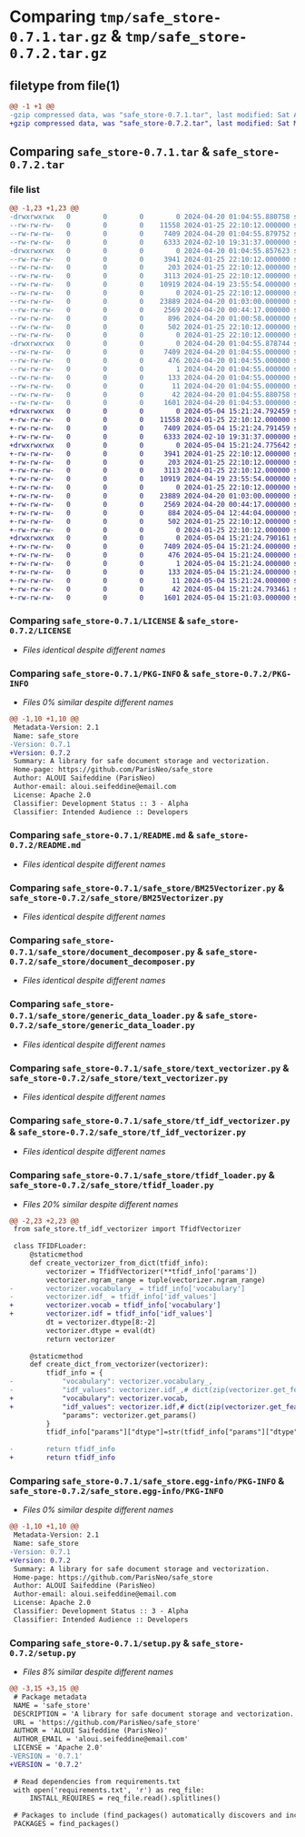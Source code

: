 # Comparing `tmp/safe_store-0.7.1.tar.gz` & `tmp/safe_store-0.7.2.tar.gz`

## filetype from file(1)

```diff
@@ -1 +1 @@
-gzip compressed data, was "safe_store-0.7.1.tar", last modified: Sat Apr 20 01:04:55 2024, max compression
+gzip compressed data, was "safe_store-0.7.2.tar", last modified: Sat May  4 15:21:24 2024, max compression
```

## Comparing `safe_store-0.7.1.tar` & `safe_store-0.7.2.tar`

### file list

```diff
@@ -1,23 +1,23 @@
-drwxrwxrwx   0        0        0        0 2024-04-20 01:04:55.880758 safe_store-0.7.1/
--rw-rw-rw-   0        0        0    11558 2024-01-25 22:10:12.000000 safe_store-0.7.1/LICENSE
--rw-rw-rw-   0        0        0     7409 2024-04-20 01:04:55.879752 safe_store-0.7.1/PKG-INFO
--rw-rw-rw-   0        0        0     6333 2024-02-10 19:31:37.000000 safe_store-0.7.1/README.md
-drwxrwxrwx   0        0        0        0 2024-04-20 01:04:55.857623 safe_store-0.7.1/safe_store/
--rw-rw-rw-   0        0        0     3941 2024-01-25 22:10:12.000000 safe_store-0.7.1/safe_store/BM25Vectorizer.py
--rw-rw-rw-   0        0        0      203 2024-01-25 22:10:12.000000 safe_store-0.7.1/safe_store/__init__.py
--rw-rw-rw-   0        0        0     3113 2024-01-25 22:10:12.000000 safe_store-0.7.1/safe_store/document_decomposer.py
--rw-rw-rw-   0        0        0    10919 2024-04-19 23:55:54.000000 safe_store-0.7.1/safe_store/generic_data_loader.py
--rw-rw-rw-   0        0        0        0 2024-01-25 22:10:12.000000 safe_store-0.7.1/safe_store/knowledge_base.py
--rw-rw-rw-   0        0        0    23889 2024-04-20 01:03:00.000000 safe_store-0.7.1/safe_store/text_vectorizer.py
--rw-rw-rw-   0        0        0     2569 2024-04-20 00:44:17.000000 safe_store-0.7.1/safe_store/tf_idf_vectorizer.py
--rw-rw-rw-   0        0        0      896 2024-04-20 01:00:58.000000 safe_store-0.7.1/safe_store/tfidf_loader.py
--rw-rw-rw-   0        0        0      502 2024-01-25 22:10:12.000000 safe_store-0.7.1/safe_store/utils.py
--rw-rw-rw-   0        0        0        0 2024-01-25 22:10:12.000000 safe_store-0.7.1/safe_store/word2vec.py
-drwxrwxrwx   0        0        0        0 2024-04-20 01:04:55.878744 safe_store-0.7.1/safe_store.egg-info/
--rw-rw-rw-   0        0        0     7409 2024-04-20 01:04:55.000000 safe_store-0.7.1/safe_store.egg-info/PKG-INFO
--rw-rw-rw-   0        0        0      476 2024-04-20 01:04:55.000000 safe_store-0.7.1/safe_store.egg-info/SOURCES.txt
--rw-rw-rw-   0        0        0        1 2024-04-20 01:04:55.000000 safe_store-0.7.1/safe_store.egg-info/dependency_links.txt
--rw-rw-rw-   0        0        0      133 2024-04-20 01:04:55.000000 safe_store-0.7.1/safe_store.egg-info/requires.txt
--rw-rw-rw-   0        0        0       11 2024-04-20 01:04:55.000000 safe_store-0.7.1/safe_store.egg-info/top_level.txt
--rw-rw-rw-   0        0        0       42 2024-04-20 01:04:55.880758 safe_store-0.7.1/setup.cfg
--rw-rw-rw-   0        0        0     1601 2024-04-20 01:04:53.000000 safe_store-0.7.1/setup.py
+drwxrwxrwx   0        0        0        0 2024-05-04 15:21:24.792459 safe_store-0.7.2/
+-rw-rw-rw-   0        0        0    11558 2024-01-25 22:10:12.000000 safe_store-0.7.2/LICENSE
+-rw-rw-rw-   0        0        0     7409 2024-05-04 15:21:24.791459 safe_store-0.7.2/PKG-INFO
+-rw-rw-rw-   0        0        0     6333 2024-02-10 19:31:37.000000 safe_store-0.7.2/README.md
+drwxrwxrwx   0        0        0        0 2024-05-04 15:21:24.775642 safe_store-0.7.2/safe_store/
+-rw-rw-rw-   0        0        0     3941 2024-01-25 22:10:12.000000 safe_store-0.7.2/safe_store/BM25Vectorizer.py
+-rw-rw-rw-   0        0        0      203 2024-01-25 22:10:12.000000 safe_store-0.7.2/safe_store/__init__.py
+-rw-rw-rw-   0        0        0     3113 2024-01-25 22:10:12.000000 safe_store-0.7.2/safe_store/document_decomposer.py
+-rw-rw-rw-   0        0        0    10919 2024-04-19 23:55:54.000000 safe_store-0.7.2/safe_store/generic_data_loader.py
+-rw-rw-rw-   0        0        0        0 2024-01-25 22:10:12.000000 safe_store-0.7.2/safe_store/knowledge_base.py
+-rw-rw-rw-   0        0        0    23889 2024-04-20 01:03:00.000000 safe_store-0.7.2/safe_store/text_vectorizer.py
+-rw-rw-rw-   0        0        0     2569 2024-04-20 00:44:17.000000 safe_store-0.7.2/safe_store/tf_idf_vectorizer.py
+-rw-rw-rw-   0        0        0      884 2024-05-04 12:44:04.000000 safe_store-0.7.2/safe_store/tfidf_loader.py
+-rw-rw-rw-   0        0        0      502 2024-01-25 22:10:12.000000 safe_store-0.7.2/safe_store/utils.py
+-rw-rw-rw-   0        0        0        0 2024-01-25 22:10:12.000000 safe_store-0.7.2/safe_store/word2vec.py
+drwxrwxrwx   0        0        0        0 2024-05-04 15:21:24.790161 safe_store-0.7.2/safe_store.egg-info/
+-rw-rw-rw-   0        0        0     7409 2024-05-04 15:21:24.000000 safe_store-0.7.2/safe_store.egg-info/PKG-INFO
+-rw-rw-rw-   0        0        0      476 2024-05-04 15:21:24.000000 safe_store-0.7.2/safe_store.egg-info/SOURCES.txt
+-rw-rw-rw-   0        0        0        1 2024-05-04 15:21:24.000000 safe_store-0.7.2/safe_store.egg-info/dependency_links.txt
+-rw-rw-rw-   0        0        0      133 2024-05-04 15:21:24.000000 safe_store-0.7.2/safe_store.egg-info/requires.txt
+-rw-rw-rw-   0        0        0       11 2024-05-04 15:21:24.000000 safe_store-0.7.2/safe_store.egg-info/top_level.txt
+-rw-rw-rw-   0        0        0       42 2024-05-04 15:21:24.793461 safe_store-0.7.2/setup.cfg
+-rw-rw-rw-   0        0        0     1601 2024-05-04 15:21:03.000000 safe_store-0.7.2/setup.py
```

### Comparing `safe_store-0.7.1/LICENSE` & `safe_store-0.7.2/LICENSE`

 * *Files identical despite different names*

### Comparing `safe_store-0.7.1/PKG-INFO` & `safe_store-0.7.2/PKG-INFO`

 * *Files 0% similar despite different names*

```diff
@@ -1,10 +1,10 @@
 Metadata-Version: 2.1
 Name: safe_store
-Version: 0.7.1
+Version: 0.7.2
 Summary: A library for safe document storage and vectorization.
 Home-page: https://github.com/ParisNeo/safe_store
 Author: ALOUI Saifeddine (ParisNeo)
 Author-email: aloui.seifeddine@email.com
 License: Apache 2.0
 Classifier: Development Status :: 3 - Alpha
 Classifier: Intended Audience :: Developers
```

### Comparing `safe_store-0.7.1/README.md` & `safe_store-0.7.2/README.md`

 * *Files identical despite different names*

### Comparing `safe_store-0.7.1/safe_store/BM25Vectorizer.py` & `safe_store-0.7.2/safe_store/BM25Vectorizer.py`

 * *Files identical despite different names*

### Comparing `safe_store-0.7.1/safe_store/document_decomposer.py` & `safe_store-0.7.2/safe_store/document_decomposer.py`

 * *Files identical despite different names*

### Comparing `safe_store-0.7.1/safe_store/generic_data_loader.py` & `safe_store-0.7.2/safe_store/generic_data_loader.py`

 * *Files identical despite different names*

### Comparing `safe_store-0.7.1/safe_store/text_vectorizer.py` & `safe_store-0.7.2/safe_store/text_vectorizer.py`

 * *Files identical despite different names*

### Comparing `safe_store-0.7.1/safe_store/tf_idf_vectorizer.py` & `safe_store-0.7.2/safe_store/tf_idf_vectorizer.py`

 * *Files identical despite different names*

### Comparing `safe_store-0.7.1/safe_store/tfidf_loader.py` & `safe_store-0.7.2/safe_store/tfidf_loader.py`

 * *Files 20% similar despite different names*

```diff
@@ -2,23 +2,23 @@
 from safe_store.tf_idf_vectorizer import TfidfVectorizer
 
 class TFIDFLoader:
     @staticmethod
     def create_vectorizer_from_dict(tfidf_info):
         vectorizer = TfidfVectorizer(**tfidf_info['params'])
         vectorizer.ngram_range = tuple(vectorizer.ngram_range)
-        vectorizer.vocabulary_ = tfidf_info['vocabulary']
-        vectorizer.idf_ = tfidf_info['idf_values']
+        vectorizer.vocab = tfidf_info['vocabulary']
+        vectorizer.idf = tfidf_info['idf_values']
         dt = vectorizer.dtype[8:-2]
         vectorizer.dtype = eval(dt)
         return vectorizer
 
     @staticmethod
     def create_dict_from_vectorizer(vectorizer):
         tfidf_info = {
-            "vocabulary": vectorizer.vocabulary_,
-            "idf_values": vectorizer.idf_,# dict(zip(vectorizer.get_feature_names(), )),
+            "vocabulary": vectorizer.vocab,
+            "idf_values": vectorizer.idf,# dict(zip(vectorizer.get_feature_names(), )),
             "params": vectorizer.get_params()
         }
         tfidf_info["params"]["dtype"]=str(tfidf_info["params"]["dtype"])
 
-        return tfidf_info
+        return tfidf_info
```

### Comparing `safe_store-0.7.1/safe_store.egg-info/PKG-INFO` & `safe_store-0.7.2/safe_store.egg-info/PKG-INFO`

 * *Files 0% similar despite different names*

```diff
@@ -1,10 +1,10 @@
 Metadata-Version: 2.1
 Name: safe_store
-Version: 0.7.1
+Version: 0.7.2
 Summary: A library for safe document storage and vectorization.
 Home-page: https://github.com/ParisNeo/safe_store
 Author: ALOUI Saifeddine (ParisNeo)
 Author-email: aloui.seifeddine@email.com
 License: Apache 2.0
 Classifier: Development Status :: 3 - Alpha
 Classifier: Intended Audience :: Developers
```

### Comparing `safe_store-0.7.1/setup.py` & `safe_store-0.7.2/setup.py`

 * *Files 8% similar despite different names*

```diff
@@ -3,15 +3,15 @@
 # Package metadata
 NAME = 'safe_store'
 DESCRIPTION = 'A library for safe document storage and vectorization.'
 URL = 'https://github.com/ParisNeo/safe_store'
 AUTHOR = 'ALOUI Saifeddine (ParisNeo)'
 AUTHOR_EMAIL = 'aloui.seifeddine@email.com'
 LICENSE = 'Apache 2.0'
-VERSION = '0.7.1'
+VERSION = '0.7.2'
 
 # Read dependencies from requirements.txt
 with open('requirements.txt', 'r') as req_file:
     INSTALL_REQUIRES = req_file.read().splitlines()
 
 # Packages to include (find_packages() automatically discovers and includes sub-packages)
 PACKAGES = find_packages()
```

